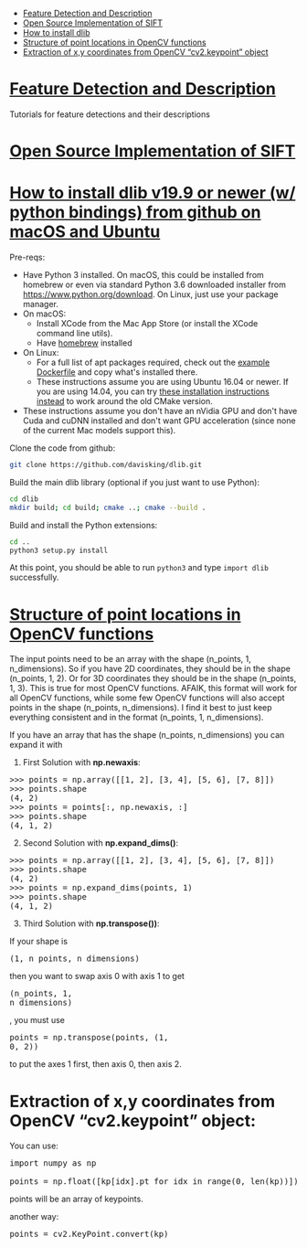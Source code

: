 * [Feature Detection and Description](#Feature_Detection_Description)
* [Open Source Implementation of SIFT](#opensift)
* [How to install dlib](#dlib)
* [Structure of point locations in OpenCV functions](#structure_points_cv)
* [Extraction of x,y coordinates from OpenCV “cv2.keypoint” object](#extraction_points_from_keypoints)

# <a name="Feature_Detection_Description"/>[Feature Detection and Description](https://docs.opencv.org/4.5.0/db/d27/tutorial_py_table_of_contents_feature2d.html)

Tutorials for feature detections and their descriptions

# <a name="opensift"/>[Open Source Implementation of SIFT](http://robwhess.github.io/opensift/)

# <a name="dlib"/>[How to install dlib v19.9 or newer (w/ python bindings) from github on macOS and Ubuntu](https://gist.github.com/ageitgey/629d75c1baac34dfa5ca2a1928a7aeaf)

Pre-reqs:
- Have Python 3 installed. On macOS, this could be installed from homebrew or even via standard 
  Python 3.6 downloaded installer from https://www.python.org/download. On Linux, just use your
  package manager.
- On macOS:
  - Install XCode from the Mac App Store (or install the XCode command line utils).
  - Have [homebrew](https://brew.sh/) installed
- On Linux:
  - For a full list of apt packages required, check out the [example Dockerfile](https://github.com/ageitgey/face_recognition/blob/master/Dockerfile#L6-L34) and copy what's installed there.
  - These instructions assume you are using Ubuntu 16.04 or newer. If you are using 14.04, you can try [these installation instructions instead](https://github.com/ageitgey/face_recognition/issues/120) to work around the old CMake version.
- These instructions assume you don't have an nVidia GPU and don't have Cuda and cuDNN installed and don't want
  GPU acceleration (since none of the current Mac models support this).

Clone the code from github:

```bash
git clone https://github.com/davisking/dlib.git
```

Build the main dlib library (optional if you just want to use Python):

```bash
cd dlib
mkdir build; cd build; cmake ..; cmake --build .
```

Build and install the Python extensions:

```bash
cd ..
python3 setup.py install
```

At this point, you should be able to run `python3` and type `import dlib` successfully.

# <a name='structure_points_cv'/> [Structure of point locations in OpenCV functions](https://stackoverflow.com/questions/47402445/need-help-in-understanding-error-for-cv2-undistortpoints/47403282#47403282)

The input points need to be an array with the shape (n_points, 1, n_dimensions). So if you have 2D coordinates, they should be in the shape (n_points, 1, 2). Or for 3D coordinates they should be in the shape (n_points, 1, 3). This is true for most OpenCV functions. AFAIK, this format will work for all OpenCV functions, while some few OpenCV functions will also accept points in the shape (n_points, n_dimensions). I find it best to just keep everything consistent and in the format (n_points, 1, n_dimensions).



If you have an array that has the shape (n_points, n_dimensions) you can expand it with 

1. First Solution with **np.newaxis**:

<pre>
>>> points = np.array([[1, 2], [3, 4], [5, 6], [7, 8]])
>>> points.shape
(4, 2)
>>> points = points[:, np.newaxis, :]
>>> points.shape
(4, 1, 2)
</pre>

2. Second Solution with **np.expand_dims()**:

<pre>
>>> points = np.array([[1, 2], [3, 4], [5, 6], [7, 8]])
>>> points.shape
(4, 2)
>>> points = np.expand_dims(points, 1)
>>> points.shape
(4, 1, 2)
</pre>

3. Third Solution with **np.transpose())**:

If your shape is <pre>(1, n_points, n_dimensions)</pre> then you want to swap axis 0 with axis 1 to get <pre>(n_points, 1, n_dimensions)</pre>, 
you must use  <pre>points = np.transpose(points, (1, 0, 2))</pre> 
to put the axes 1 first, then axis 0, then axis 2.

# <a name="extraction_points_from_keypoints"/> Extraction of x,y coordinates from OpenCV “cv2.keypoint” object:

You can use:
<pre>
import numpy as np

points = np.float([kp[idx].pt for idx in range(0, len(kp))]).reshape(-1, 1, 2)
</pre>
points will be an array of keypoints.

another way:
<pre>
points = cv2.KeyPoint.convert(kp)
</pre>
